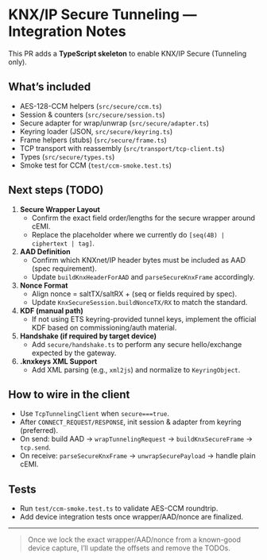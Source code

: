 # KNX/IP Secure Tunneling — Integration Notes

This PR adds a **TypeScript skeleton** to enable KNX/IP Secure (Tunneling only).

## What’s included
- AES-128-CCM helpers (`src/secure/ccm.ts`)
- Session & counters (`src/secure/session.ts`)
- Secure adapter for wrap/unwrap (`src/secure/adapter.ts`)
- Keyring loader (JSON, `src/secure/keyring.ts`)
- Frame helpers (stubs) (`src/secure/frame.ts`)
- TCP transport with reassembly (`src/transport/tcp-client.ts`)
- Types (`src/secure/types.ts`)
- Smoke test for CCM (`test/ccm-smoke.test.ts`)

## Next steps (TODO)
1. **Secure Wrapper Layout**
   - Confirm the exact field order/lengths for the secure wrapper around cEMI.
   - Replace the placeholder where we currently do `[seq(4B) | ciphertext | tag]`.
2. **AAD Definition**
   - Confirm which KNXnet/IP header bytes must be included as AAD (spec requirement).
   - Update `buildKnxHeaderForAAD` and `parseSecureKnxFrame` accordingly.
3. **Nonce Format**
   - Align nonce = saltTX/saltRX + (seq or fields required by spec).
   - Update `KnxSecureSession.buildNonceTX/RX` to match the standard.
4. **KDF (manual path)**
   - If not using ETS keyring-provided tunnel keys, implement the official KDF based on commissioning/auth material.
5. **Handshake (if required by target device)**
   - Add `secure/handshake.ts` to perform any secure hello/exchange expected by the gateway.
6. **.knxkeys XML Support**
   - Add XML parsing (e.g., `xml2js`) and normalize to `KeyringObject`.

## How to wire in the client
- Use `TcpTunnelingClient` when `secure===true`.
- After `CONNECT_REQUEST/RESPONSE`, init session & adapter from keyring (preferred).
- On send: build AAD → `wrapTunnelingRequest` → `buildKnxSecureFrame` → `tcp.send`.
- On receive: `parseSecureKnxFrame` → `unwrapSecurePayload` → handle plain cEMI.

## Tests
- Run `test/ccm-smoke.test.ts` to validate AES-CCM roundtrip.
- Add device integration tests once wrapper/AAD/nonce are finalized.

---

> Once we lock the exact wrapper/AAD/nonce from a known-good device capture, I’ll update the offsets and remove the TODOs.
